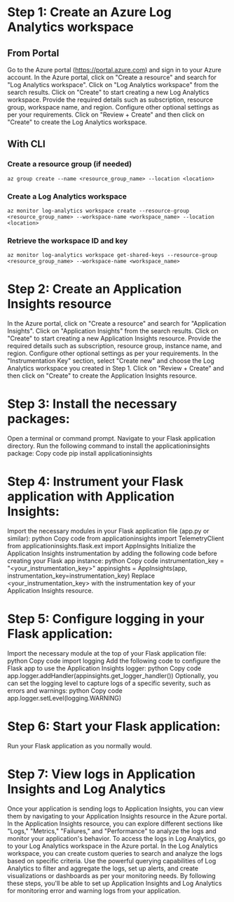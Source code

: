 # Step 1: Create an Azure Log Analytics workspace
## From Portal
Go to the Azure portal (https://portal.azure.com) and sign in to your Azure account.
In the Azure portal, click on "Create a resource" and search for "Log Analytics workspace".
Click on "Log Analytics workspace" from the search results.
Click on "Create" to start creating a new Log Analytics workspace.
Provide the required details such as subscription, resource group, workspace name, and region.
Configure other optional settings as per your requirements.
Click on "Review + Create" and then click on "Create" to create the Log Analytics workspace.
## With CLI
### Create a resource group (if needed)
```
az group create --name <resource_group_name> --location <location>
```
### Create a Log Analytics workspace
```
az monitor log-analytics workspace create --resource-group <resource_group_name> --workspace-name <workspace_name> --location <location>
```
### Retrieve the workspace ID and key
```
az monitor log-analytics workspace get-shared-keys --resource-group <resource_group_name> --workspace-name <workspace_name>

```

# Step 2: Create an Application Insights resource

In the Azure portal, click on "Create a resource" and search for "Application Insights".
Click on "Application Insights" from the search results.
Click on "Create" to start creating a new Application Insights resource.
Provide the required details such as subscription, resource group, instance name, and region.
Configure other optional settings as per your requirements.
In the "Instrumentation Key" section, select "Create new" and choose the Log Analytics workspace you created in Step 1.
Click on "Review + Create" and then click on "Create" to create the Application Insights resource.

# Step 3: Install the necessary packages:

Open a terminal or command prompt.
Navigate to your Flask application directory.
Run the following command to install the applicationinsights package:
Copy code
pip install applicationinsights

# Step 4: Instrument your Flask application with Application Insights:

Import the necessary modules in your Flask application file (app.py or similar):
python
Copy code
from applicationinsights import TelemetryClient
from applicationinsights.flask.ext import AppInsights
Initialize the Application Insights instrumentation by adding the following code before creating your Flask app instance:
python
Copy code
instrumentation_key = "<your_instrumentation_key>"
appinsights = AppInsights(app, instrumentation_key=instrumentation_key)
Replace <your_instrumentation_key> with the instrumentation key of your Application Insights resource.

# Step 5: Configure logging in your Flask application:

Import the necessary module at the top of your Flask application file:
python
Copy code
import logging
Add the following code to configure the Flask app to use the Application Insights logger:
python
Copy code
app.logger.addHandler(appinsights.get_logger_handler())
Optionally, you can set the logging level to capture logs of a specific severity, such as errors and warnings:
python
Copy code
app.logger.setLevel(logging.WARNING)

# Step 6: Start your Flask application:

Run your Flask application as you normally would.

# Step 7: View logs in Application Insights and Log Analytics

Once your application is sending logs to Application Insights, you can view them by navigating to your Application Insights resource in the Azure portal.
In the Application Insights resource, you can explore different sections like "Logs," "Metrics," "Failures," and "Performance" to analyze the logs and monitor your application's behavior.
To access the logs in Log Analytics, go to your Log Analytics workspace in the Azure portal.
In the Log Analytics workspace, you can create custom queries to search and analyze the logs based on specific criteria.
Use the powerful querying capabilities of Log Analytics to filter and aggregate the logs, set up alerts, and create visualizations or dashboards as per your monitoring needs.
By following these steps, you'll be able to set up Application Insights and Log Analytics for monitoring error and warning logs from your application.

